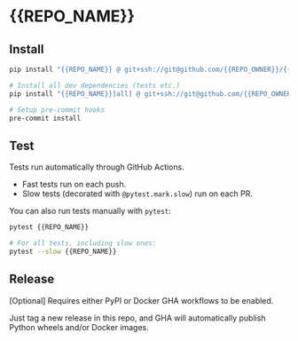 # {{REPO_NAME}}


## Install

```bash
pip install "{{REPO_NAME}} @ git+ssh://git@github.com/{{REPO_OWNER}}/{{REPO_NAME}}.git"

# Install all dev dependencies (tests etc.)
pip install "{{REPO_NAME}}[all] @ git+ssh://git@github.com/{{REPO_OWNER}}/{{REPO_NAME}}.git"

# Setup pre-commit hooks
pre-commit install
```


## Test

Tests run automatically through GitHub Actions.
* Fast tests run on each push.
* Slow tests (decorated with `@pytest.mark.slow`) run on each PR.

You can also run tests manually with `pytest`:
```bash
pytest {{REPO_NAME}}

# For all tests, including slow ones:
pytest --slow {{REPO_NAME}}
```


## Release

[Optional] Requires either PyPI or Docker GHA workflows to be enabled.

Just tag a new release in this repo, and GHA will automatically publish Python wheels and/or Docker images.
